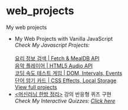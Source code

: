 # web_projects
My web projects

<ul>
<li>
My Web Projects with Vanilla JavaScript<br>
  <i>Check My Javascript Projects:  </i></li><br/>
        <a href="https://philgineer.github.io/web_projects/vanilla_javascript_projects/08.%20Meal%20Finder%20(Fetch%20%26%20MealDB%20API)">요리 정보 검색 | Fetch & MealDB API</a><br/>
        <a href="https://philgineer.github.io/web_projects/vanilla_javascript_projects/10.%20Music%20Player%20(HTML5%20Audio%20API)">음악 플레이어 | HTML5 Audio API</a><br/>
        <a href="https://philgineer.github.io/web_projects/vanilla_javascript_projects/12.%20Typing%20Game%20(DOM%2C%20Intervals%2C%20Events)">코딩 속도 테스트 게임 | DOM, Intervals, Events</a><br/>
        <a href="https://philgineer.github.io/web_projects/vanilla_javascript_projects/14.%20Memory%20Cards%20(CSS%20Effects%2C%20Local%20Storage)">단어 암기 카드 | CSS Effects, Local Storage</a><br/>
  <a href='https://philgineer.github.io/web_projects/vanilla_javascript_projects'>View full projects</a>

<li><a href='https://www.philgineer.com/p/blog-page.html'><머신러닝 한방 정리></a> 강의 반응형 퀴즈 구현<br>
  <i>Check My Interactive Quizzes: <a href='https://philgineer.github.io/web_projects/'>Click here</a> </i></li>
